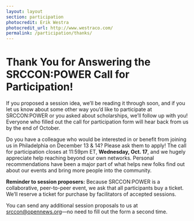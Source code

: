 ```yaml
---
layout: layout
section: participation
photocredit: Erik Westra
photocredit_url: http://www.westraco.com/
permalink: /participation/thanks/
---
```


# Thank You for Answering the SRCCON:POWER Call for Participation!

If you proposed a session idea, we&rsquo;ll be reading it through soon, and if you let us know about some other way you&rsquo;d like to participate at SRCCON:POWER or you asked about scholarships, we&rsquo;ll follow up with you! Everyone who filled out the call for participation form will hear back from us by the end of October.

Do you have a colleague who would be interested in or benefit from joining us in Philadelphia on December 13 & 14? Please ask them to apply! The call for participation closes at 11:59pm ET, **Wednesday, Oct. 17**, and we hugely appreciate help reaching beyond our own networks. Personal recommendations have been a major part of what helps new folks find out about our events and bring more people into the community.

**Reminder to session proposers:** Because SRCCON:POWER is a collaborative, peer-to-peer event, we ask that all participants buy a ticket. We&rsquo;ll reserve a ticket for purchase by facilitators of accepted sessions.

You can send any additional session proposals to us at [srccon@opennews.org](mailto:srccon@opennews.org)—no need to fill out the form a second time.
